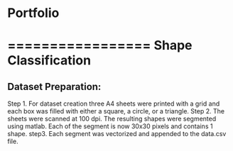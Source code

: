 # Portfolio
=================
Shape Classification
==================
Dataset Preparation:
---------------------------------
Step 1. For dataset creation three A4 sheets were printed with a grid and each box was filled with either a square, a circle, or a triangle.
Step 2. The sheets were scanned at 100 dpi. The resulting shapes were segmented using matlab. Each of the segment is now 30x30 pixels and contains 1 shape.
step3. Each segment was vectorized and appended to the data.csv file.

